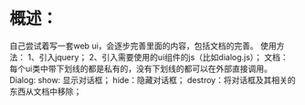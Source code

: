 概述：
===================================
  自己尝试着写一套web ui，会逐步完善里面的内容，包括文档的完善。
使用方法：
  1、引入jquery；
  2、引入需要使用的ui组件的js（比如dialog.js）；
文档：
  每个ui类中带下划线的都是私有的，没有下划线的都可以在外部直接调用。
  Dialog:
    show: 显示对话框；
    hide：隐藏对话框；
    destroy：将对话框及其相关的东西从文档中移除；
